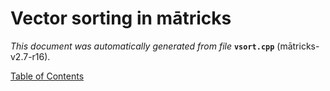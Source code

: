 
# Vector sorting in mātricks
_This document was automatically generated from file_ **`vsort.cpp`** (mātricks-v2.7-r16).


[Table of Contents](README.md)
